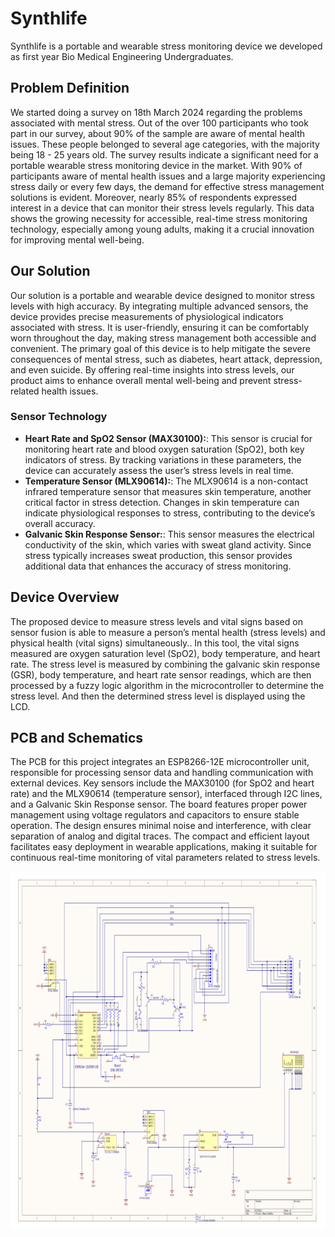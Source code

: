 # Synthlife

Synthlife is a portable and wearable stress monitoring device we developed as first year Bio Medical Engineering Undergraduates.

## Problem Definition

We started doing a survey on 18th March 2024 regarding the problems associated with mental stress. Out of the over 100 participants who took part in our survey, about 90% of the sample are aware of mental health issues. These people belonged to several age categories, with the majority being 18 - 25 years old. The survey results indicate a significant need for a portable wearable stress monitoring device in the market. With 90% of participants aware of mental health issues and a large majority experiencing stress daily or every few days, the demand for effective stress management solutions is evident. Moreover, nearly 85% of respondents expressed interest in a device that can monitor their stress levels regularly. This data shows the growing necessity for accessible, real-time stress monitoring technology, especially among young adults, making it a crucial innovation for improving mental well-being.

## Our Solution

Our solution is a portable and wearable device designed to monitor stress levels with high accuracy. By integrating multiple advanced sensors, the device provides precise measurements of physiological indicators associated with stress. It is user-friendly, ensuring it can be comfortably worn throughout the day, making stress management both accessible and convenient. The primary goal of this device is to help mitigate the severe consequences of mental stress, such as diabetes, heart attack, depression, and even suicide. By offering real-time insights into stress levels, our product aims to enhance overall mental well-being and prevent stress-
related health issues.

### Sensor Technology

- **Heart Rate and SpO2 Sensor (MAX30100):**: This sensor is crucial for monitoring heart rate and blood oxygen saturation (SpO2), both key indicators of stress. By tracking variations in these parameters, the device can accurately assess the user’s stress levels in real time.
- **Temperature Sensor (MLX90614):**: The MLX90614 is a non-contact infrared temperature sensor that measures skin temperature, another critical factor in stress detection. Changes in skin temperature can indicate physiological responses to stress, contributing to the device’s overall accuracy.
- **Galvanic Skin Response Sensor:**: This sensor measures the electrical conductivity of the skin, which varies with sweat gland activity. Since stress typically increases sweat production, this sensor provides additional data that enhances the accuracy of stress monitoring.


## Device Overview

The proposed device to measure stress levels and vital signs based on sensor fusion is able to measure a person’s mental health (stress levels) and physical health (vital signs) simultaneously.. In this tool, the vital signs measured are oxygen saturation level (SpO2), body temperature, and heart rate. The stress level is measured by combining the galvanic skin response (GSR), body temperature, and heart rate sensor readings, which are then processed by a fuzzy logic algorithm in the microcontroller to determine the stress level. And then the determined stress level is displayed using the LCD. 

## PCB and Schematics

The PCB for this project integrates an ESP8266-12E microcontroller unit, responsible for processing sensor data and handling communication with external devices. Key sensors include the MAX30100 (for SpO2 and heart rate) and the MLX90614 (temperature sensor), interfaced through I2C lines, and a Galvanic Skin Response sensor. The board features proper power management using voltage regulators and capacitors to ensure stable operation. The design ensures minimal noise and interference, with clear separation of analog and digital traces. The compact and efficient layout facilitates easy deployment in wearable applications, making it suitable for continuous real-time monitoring of vital parameters related to stress levels.

![Schematics](images/Schematics.png)
